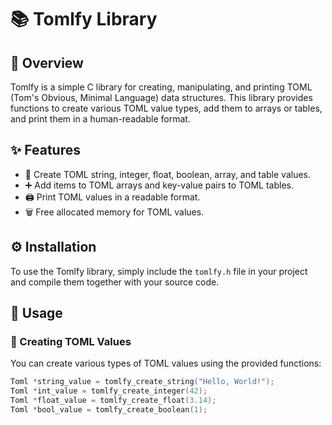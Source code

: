 # 📚 Tomlfy Library

## 📝 Overview

Tomlfy is a simple C library for creating, manipulating, and printing TOML (Tom's Obvious, Minimal Language) data structures. This library provides functions to create various TOML value types, add them to arrays or tables, and print them in a human-readable format.

## ✨ Features

- 📝 Create TOML string, integer, float, boolean, array, and table values.
- ➕ Add items to TOML arrays and key-value pairs to TOML tables.
- 🖨️ Print TOML values in a readable format.
- 🗑️ Free allocated memory for TOML values.

## ⚙️ Installation

To use the Tomlfy library, simply include the `tomlfy.h` file in your project and compile them together with your source code.

## 🚀 Usage

### 🔧 Creating TOML Values

You can create various types of TOML values using the provided functions:

```c
Toml *string_value = tomlfy_create_string("Hello, World!");
Toml *int_value = tomlfy_create_integer(42);
Toml *float_value = tomlfy_create_float(3.14);
Toml *bool_value = tomlfy_create_boolean(1);
```
